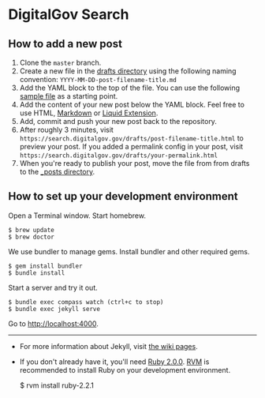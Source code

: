 # DigitalGov Search

## How to add a new post

1. Clone the `master` branch.
1. Create a new file in the [drafts directory](https://github.com/GSA/search.digitalgov.gov/tree/master/drafts)
   using the following naming convention: `YYYY-MM-DD-post-filename-title.md`
1. Add the YAML block to the top of the file.
   You can use the following [sample file](https://github.com/GSA/search.digitalgov.gov/tree/master/drafts/2014-03-05-sample.md) as a starting point.
1. Add the content of your new post below the YAML block.
   Feel free to use HTML,
   [Markdown](http://daringfireball.net/projects/markdown/syntax) or
   [Liquid Extension](https://github.com/mojombo/jekyll/wiki/Liquid-Extensions).
1. Add, commit and push your new post back to the repository.
1. After roughly 3 minutes, visit `https://search.digitalgov.gov/drafts/post-filename-title.html` to preview your post.
   If you added a permalink config in your post, visit `https://search.digitalgov.gov/drafts/your-permalink.html`
1. When you're ready to publish your post, move the file from from drafts to the [_posts directory](https://github.com/GSA/search.digitalgov.gov/tree/master/_posts).

## How to set up your development environment

Open a Terminal window. Start homebrew.
    
    $ brew update
    $ brew doctor

We use bundler to manage gems. Install bundler and other required gems.

    $ gem install bundler
    $ bundle install

Start a server and try it out.

    $ bundle exec compass watch (ctrl+c to stop)
    $ bundle exec jekyll serve

Go to <http://localhost:4000>.

---

* For more information about Jekyll, visit [the wiki pages](https://github.com/mojombo/jekyll/wiki).
* If you don't already have it, you'll need [Ruby 2.0.0](http://www.ruby-lang.org/en/downloads). [RVM](http://rvm.io) is recommended to install Ruby on your development environment.

    $ rvm install ruby-2.2.1


